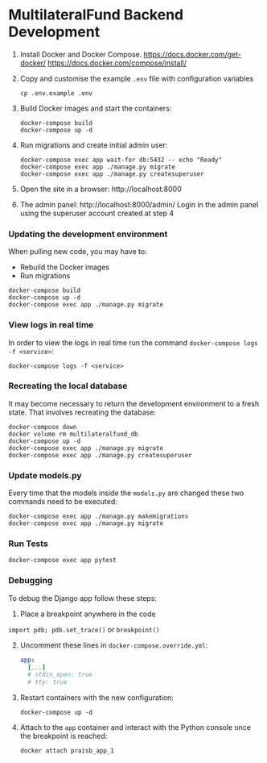 # MultilateralFund Backend Development

1. Install Docker and Docker Compose.
   <https://docs.docker.com/get-docker/>
   <https://docs.docker.com/compose/install/>

2. Copy and customise the example `.env` file with configuration variables

   ```shell
   cp .env.example .env
   ```

3. Build Docker images and start the containers:

   ```shell
   docker-compose build
   docker-compose up -d
   ```
4. Run migrations and create initial admin user:

   ```shell
   docker-compose exec app wait-for db:5432 -- echo "Ready"
   docker-compose exec app ./manage.py migrate
   docker-compose exec app ./manage.py createsuperuser
   ```

5. Open the site in a browser: http://localhost:8000

6. The admin panel: http://localhost:8000/admin/
   Login in the admin panel using the superuser account created at step 4

### Updating the development environment

When pulling new code, you may have to:

- Rebuild the Docker images
- Run migrations

```shell
docker-compose build
docker-compose up -d
docker-compose exec app ./manage.py migrate
```

### View logs in real time

In order to view the logs in real time run the command `docker-compose logs -f <service>`:

```shell
docker-compose logs -f <service>
```

### Recreating the local database

It may become necessary to return the development environment to a fresh state. That involves recreating the database:

```shell
docker-compose down
docker volume rm multilateralfund_db
docker-compose up -d
docker-compose exec app ./manage.py migrate
docker-compose exec app ./manage.py createsuperuser
```

### Update models.py

Every time that the models inside the `models.py` are changed these two commands need to be executed:

```shell
docker-compose exec app ./manage.py makemigrations
docker-compose exec app ./manage.py migrate
```

### Run Tests

```shell
docker-compose exec app pytest
```

### Debugging

To debug the Django app follow these steps:

1. Place a breakpoint anywhere in the code

`import pdb; pdb.set_trace()`
or
`breakpoint()`

2. Uncomment these lines in `docker-compose.override.yml`:

   ```yml
   app:
     [...]
     # stdin_open: true
     # tty: true
   ```

3. Restart containers with the new configuration:

   ```shell
   docker-compose up -d
   ```

4. Attach to the `app` container and interact with the Python console once the breakpoint is reached:

   ```shell
   docker attach praisb_app_1
   ```
